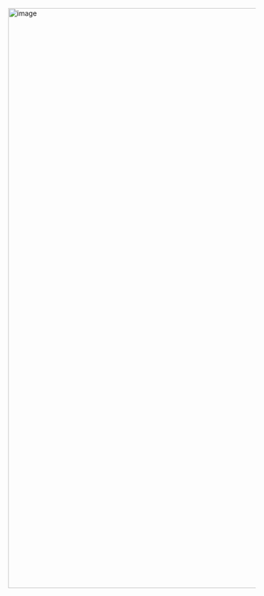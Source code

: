 <img width="1884" height="1182" alt="image" src="https://github.com/user-attachments/assets/449dca19-9ee0-488e-80f0-6e0a5f7b0ba7" />
